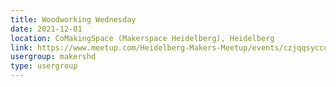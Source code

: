 ```yaml
---
title: Woodworking Wednesday
date: 2021-12-01
location: CoMakingSpace (Makerspace Heidelberg), Heidelberg
link: https://www.meetup.com/Heidelberg-Makers-Meetup/events/czjqqsyccqbcb/
usergroup: makershd
type: usergroup
---
```

